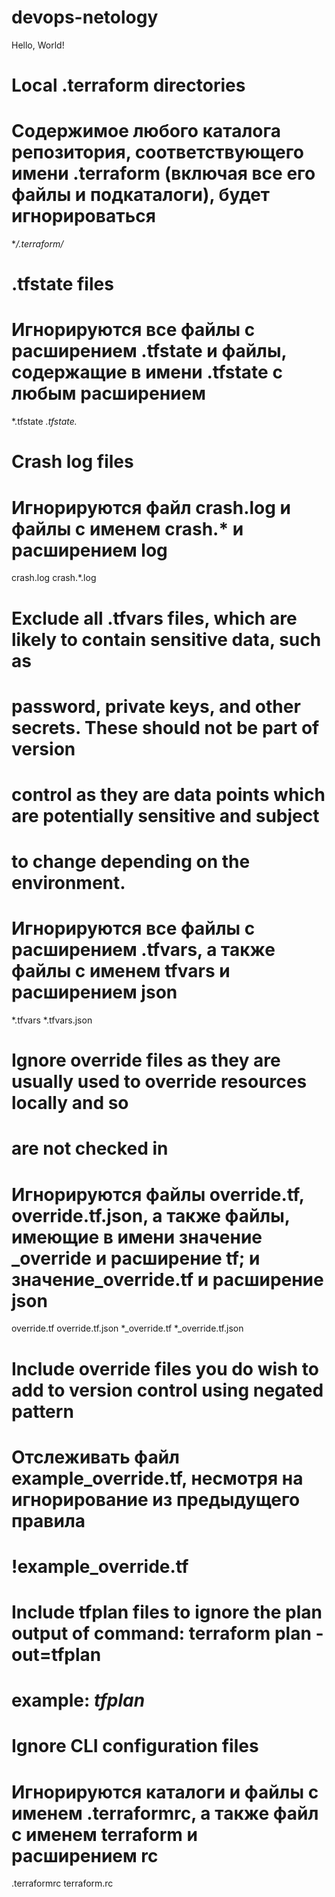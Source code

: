 # devops-netology
Hello, World!
# Local .terraform directories
# Содержимое любого каталога репозитория, соответствующего имени .terraform (включая все его файлы и подкаталоги), будет игнорироваться
**/.terraform/*

# .tfstate files
# Игнорируются все файлы с расширением .tfstate и файлы, содержащие в имени .tfstate с любым расширением
*.tfstate
*.tfstate.*

# Crash log files
# Игнорируются файл crash.log и файлы с именем crash.* и расширением log
crash.log
crash.*.log

# Exclude all .tfvars files, which are likely to contain sensitive data, such as
# password, private keys, and other secrets. These should not be part of version 
# control as they are data points which are potentially sensitive and subject 
# to change depending on the environment.
# Игнорируются все файлы с расширением .tfvars, а также файлы с именем tfvars и расширением json
*.tfvars
*.tfvars.json

# Ignore override files as they are usually used to override resources locally and so
# are not checked in
# Игнорируются файлы override.tf, override.tf.json, а также файлы, имеющие в имени значение _override и расширение tf; и значение_override.tf и расширение json 
override.tf
override.tf.json
*_override.tf
*_override.tf.json 

# Include override files you do wish to add to version control using negated pattern
# Отслеживать файл example_override.tf, несмотря на игнорирование из предыдущего правила
# !example_override.tf

# Include tfplan files to ignore the plan output of command: terraform plan -out=tfplan
# example: *tfplan*

# Ignore CLI configuration files
# Игнорируются каталоги и файлы с именем .terraformrc, а также файл с именем terraform и расширением rc
.terraformrc
terraform.rc
